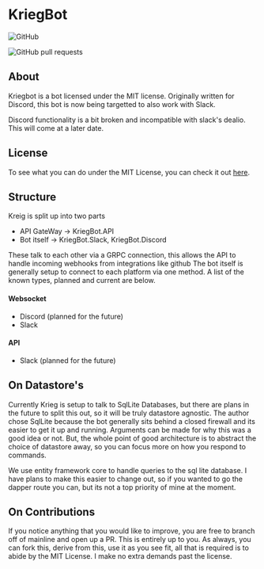 # KriegBot

![GitHub](https://img.shields.io/github/license/jamesloyd/kriegbot)

![GitHub pull requests](https://img.shields.io/github/issues-pr/jamesloyd/kriegbot)


## About
Kriegbot is a bot licensed under the MIT license. Originally written for Discord, this bot is now being targetted to also work with Slack.

Discord functionality is a bit broken and incompatible with slack's dealio. This will come at a later date.

## License
To see what you can do under the MIT License, you can check it out [here](https://github.com/JamesLoyd/KriegBot/blob/mainline/LICENSE).

## Structure
Kreig is split up into two parts

* API GateWay -> KriegBot.API
* Bot itself -> KriegBot.Slack, KriegBot.Discord

These talk to each other via a GRPC connection, this allows the API to handle incoming webhooks from integrations like github
The bot itself is generally setup to connect to each platform via one method. A list of the known types, planned and current are below.

#### Websocket
* Discord (planned for the future)
* Slack

#### API
* Slack (planned for the future)

## On Datastore's

Currently Krieg is setup to talk to SqlLite Databases, but there are plans in the future to split this out, so it will be truly datastore agnostic.
The author chose SqlLite because the bot generally sits behind a closed firewall and its easier to get it up and running. Arguments can be made for why this was a good idea or not.
But, the whole point of good architecture is to abstract the choice of datastore away, so you can focus more on how you respond to commands.

We use entity framework core to handle queries to the sql lite database. I have plans to make this easier to change out, so if you wanted to go the dapper route you can, but its not
a top priority of mine at the moment.

## On Contributions

If you notice anything that you would like to improve, you are free to branch off of mainline and open up a PR. This is entirely up to you.
As always, you can fork this, derive from this, use it as you see fit, all that is required is to abide by the MIT License. I make no extra demands past the license.